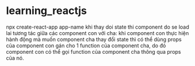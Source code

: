 # learning_reactjs
npx create-react-app app-name
khi thay doi state thi component do se load lai
tương tác giữa các component con với cha:
khi component con thực hiện hành động mà muốn component cha thay đổi state thì có thể dùng props của component con gán cho 1 function của 
component cha, do đó component con có thể gọi function của component cha thông qua props của nó.
